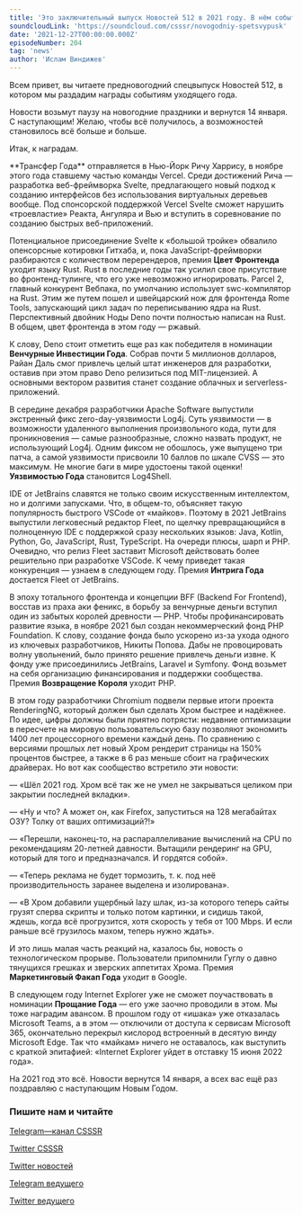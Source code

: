 ```yaml
---
title: 'Это заключительный выпуск Новостей 512 в 2021 году. В нём события и инфоповоды получат награды в разных номинациях. Наслаждайтесь и с наступающим Новым Годом!'
soundcloudLink: 'https://soundcloud.com/csssr/novogodniy-spetsvypusk'
date: '2021-12-27T00:00:00.000Z'
episodeNumber: 204
tag: 'news'
author: 'Ислам Виндижев'
---
```


Всем привет, вы читаете предновогодний спецвыпуск Новостей 512, в котором мы раздадим награды событиям уходящего года.

Новости возьмут паузу на новогодние праздники и вернутся 14 января. С наступающим! Желаю, чтобы всё получилось, а возможностей становилось всё больше и больше.

Итак, к наградам.

<ParagraphWithImage imageName="manWithLaptop">
**Трансфер Года** отправляется в Нью-Йорк Ричу Харрису, в ноябре этого года ставшему частью команды Vercel. Среди достижений Рича — разработка веб-фреймворка Svelte, предлагающего новый подход к созданию интерфейсов без использования виртуальных деревьев вообще. Под спонсорской поддержкой Vercel Svelte сможет нарушить «троевластие» Реакта, Ангуляра и Вью и вступить в соревнование по созданию быстрых веб-приложений.
</ParagraphWithImage>

Потенциальное присоединение Svelte к «большой тройке» обвалило опенсорсные котировки Гитхаба, и, пока JavaScript-фреймворки разбираются с количеством перерендеров, премия **Цвет Фронтенда** уходит языку Rust. Rust в последние годы так усилил свое присутствие во фронтенд-тулинге, что его уже невозможно игнорировать. Parcel 2, главный конкурент Вебпака, по умолчанию использует swc-компилятор на Rust. Этим же путем пошел и швейцарский нож для фронтенда Rome Tools, запускающий цикл задач по переписыванию ядра на Rust. Перспективный двойник Ноды Deno почти полностью написан на Rust. В общем, цвет фронтенда в этом году — ржавый.

К слову, Deno стоит отметить еще раз как победителя в номинации **Венчурные Инвестиции Года**. Собрав почти 5 миллионов долларов, Райан Даль смог привлечь целый штат инженеров для разработки, оставив при этом право Deno релизиться под MIT-лицензией. А основными вектором развития станет создание облачных и serverless-приложений.

В середине декабря разработчики Apache Software выпустили экстренный фикс zero-day-уяз­вимости Log4j. Суть уязвимости — в возможности удаленного выполнения произвольного кода, пути для проникновения — самые разнообразные, сложно назвать продукт, не использующий Log4j. Одним фиксом не обошлось, уже выпущено три патча, а самой уязвимости присвоили 10 бал­лов по шка­ле CVSS — это максимум. Не многие баги в мире удостоены такой оценки! **Уязвимостью Года** становится Log4Shell.

IDE от JetBrains славятся не только своим искусственным интеллектом, но и долгими запусками. Что, в общем-то, объясняет такую популярность быстрого VSCode от «майков». Поэтому в 2021 JetBrains выпустили легковесный редактор Fleet, по щелчку превращающийся в полноценную IDE с поддержкой сразу нескольких языков: Java, Kotlin, Python, Go, JavaScript, Rust, TypeScript. На очереди плюсы, шарп и PHP. Очевидно, что релиз Fleet заставит Microsoft действовать более решительно при разработке VSCode. К чему приведет такая конкуренция — узнаем в следующем году. Премия **Интрига Года** достается Fleet от JetBrains.

<ParagraphWithImage imageName="laptopNews" >

В эпоху тотального фронтенда и концепции BFF (Backend For Frontend), восстав из праха аки феникс, в борьбу за венчурные деньги вступил один из забытых королей древности — PHP. Чтобы профинансировать развитие языка, в ноябре 2021 был создан некоммерческий фонд PHP Foundation. К слову, создание фонда было ускорено из-за ухода одного из ключевых разработчиков, Никиты Попова. Дабы не провоцировать волну увольнений, было принято решение привлечь деньги извне. К фонду уже присоединились JetBrains, Laravel и Symfony. Фонд возьмет на себя организацию финансирования и поддержки сообщества. Премия **Возвращение Короля** уходит PHP.
</ParagraphWithImage>

В этом году разработчики Chromium подвели первые итоги проекта RenderingNG, который должен был сделать Хром быстрее и надёжнее. По идее, цифры должны были приятно потрясти: недавние оптимизации в пересчете на мировую пользовательскую базу позволяют экономить 1400 лет процессорного времени каждый день. По сравнению с версиями прошлых лет новый Хром рендерит страницы на 150% процентов быстрее, а также в 6 раз меньше сбоит на графических драйверах. Но вот как сообщество встретило эти новости:

— «Шёл 2021 год. Хром всё так же не умел не закрываться целиком при закрытии последней вкладки».

— «Ну и что? А может он, как Firefox, запуститься на 128 мегабайтах ОЗУ? Толку от ваших оптимизаций?!»

— «Перешли, наконец-то, на распараллеливание вычислений на CPU по рекомендациям 20-летней давности. Вытащили рендеринг на GPU, который для того и предназначался. И гордятся собой».

— «Теперь реклама не будет тормозить, т. к. под неё производительность заранее выделена и изолирована».

— «В Хром добавили ущербный lazy шлак, из-за которого теперь сайты грузят сперва скрипты и только потом картинки, и сидишь такой, ждешь, когда всё прогрузится, хотя скорость у тебя от 100 Mbps. И если раньше всё грузилось махом, теперь нужно ждать».

И это лишь малая часть реакций на, казалось бы, новость о технологическом прорыве. Пользователи припомнили Гуглу о давно тянущихся грешках и зверских аппетитах Хрома. Премия **Маркетинговый Факап Года** уходит в Google.

В следующем году Internet Explorer уже не сможет поучаствовать в номинации **Прощание Года** — его уже заочно проводили в этом. Мы тоже наградим авансом. В прошлом году от «ишака» уже отказалась Microsoft Teams, а в этом — отключили от доступа к сервисам Microsoft 365, окончательно перекрыл кислород встроенный в десятую винду Microsoft Edge. Так что «майкам» ничего не оставалось, как выступить с краткой эпитафией: «Internet Explorer уйдет в отставку 15 июня 2022 года».

На 2021 год это всё. Новости вернутся 14 января, а всех вас ещё раз поздравляю с наступающим Новым Годом.

  ### Пишите нам и читайте
  [Telegram—канал CSSSR](https://t.me/csssr)

  [Twitter CSSSR](https://twitter.com/csssr_dev)

  [Twitter новостей](https://twitter.com/csssr_news)

  [Telegram ведущего](https://t.me/Vindizh)

  [Twitter ведущего](https://twitter.com/Vindizh)
